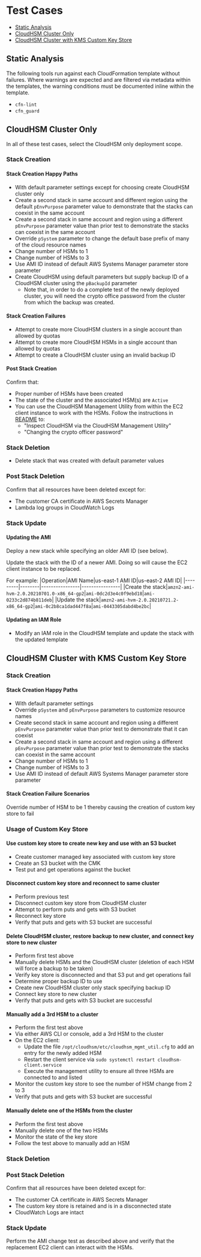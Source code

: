 # Test Cases

* [Static Analysis](#static-analysis)
* [CloudHSM Cluster Only](#cloudhsm-cluster-only)
* [CloudHSM Cluster with KMS Custom Key Store](#cloudhsm-cluster-with-kms-custom-key-store)

## Static Analysis

The following tools run against each CloudFormation template without failures. Where warnings are expected and are filtered via metadata within the templates, the warning conditions must be documented inline within the template.

* `cfn-lint` 
* `cfn_guard` 

## CloudHSM Cluster Only

In all of these test cases, select the CloudHSM only deployment scope.

### Stack Creation

#### Stack Creation Happy Paths

* With default parameter settings except for choosing create CloudHSM cluster only
* Create a second stack in same account and different region using the default `pEnvPurpose` parameter value to demonstrate that the stacks can coexist in the same account
* Create a second stack in same account and region using a different `pEnvPurpose` parameter value than prior test to demonstrate the stacks can coexist in the same account
* Override `pSystem` parameter to change the default base prefix of many of the cloud resource names
* Change number of HSMs to 1
* Change number of HSMs to 3
* Use AMI ID instead of default AWS Systems Manager parameter store parameter
* Create CloudHSM using default parameters but supply backup ID of a CloudHSM cluster using the `pBackupId` parameter
  * Note that, in order to do a complete test of the newly deployed cluster, you will need the crypto office password from the cluster from which the backup was created.

#### Stack Creation Failures

* Attempt to create more CloudHSM clusters in a single account than allowed by quotas
* Attempt to create more CloudHSM HSMs in a single account than allowed by quotas
* Attempt to create a CloudHSM cluster using an invalid backup ID

#### Post Stack Creation

Confirm that:

* Proper number of HSMs have been created
* The state of the cluster and the associated HSM(s) are `Active`
* You can use the CloudHSM Management Utility from within the EC2 client instance to work with the HSMs. Follow the instructions in [README](./README.md) to:
  * "Inspect CloudHSM via the CloudHSM Management Utility"
  * "Changing the crypto officer password"

### Stack Deletion

* Delete stack that was created with default parameter values

### Post Stack Deletion

Confirm that all resources have been deleted except for:

* The customer CA certificate in AWS Secrets Manager
* Lambda log groups in CloudWatch Logs

### Stack Update

#### Updating the AMI

Deploy a new stack while specifying an older AMI ID (see below).

Update the stack with the ID of a newer AMI.  Doing so will cause the EC2 client instance to be replaced.

For example:
|Operation|AMI Name|us-east-1 AMI ID|us-east-2 AMI ID|
|---------|--------|----------------|----------------|
|Create the stack|`amzn2-ami-hvm-2.0.20210701.0-x86_64-gp2`|`ami-0dc2d3e4c0f9ebd18`|`ami-0233c2d874b811deb`| 
|Update the stack|`amzn2-ami-hvm-2.0.20210721.2-x86_64-gp2`|`ami-0c2b8ca1dad447f8a`|`ami-0443305dabd4be2bc`| 

#### Updating an IAM Role

* Modify an IAM role in the CloudHSM template and update the stack with the updated template

## CloudHSM Cluster with KMS Custom Key Store

### Stack Creation

#### Stack Creation Happy Paths

* With default parameter settings
* Override `pSystem` and `pEnvPurpose` parameters to customize resource names
* Create second stack in same account and region using a different `pEnvPurpose` parameter value than prior test to demonstrate that it can coexist
* Create a second stack in same account and region using a different `pEnvPurpose` parameter value than prior test to demonstrate the stacks can coexist in the same account
* Change number of HSMs to 1
* Change number of HSMs to 3
* Use AMI ID instead of default AWS Systems Manager parameter store parameter

#### Stack Creation Failure Scenarios

Override number of HSM to be 1 thereby causing the creation of custom key store to fail

### Usage of Custom Key Store

#### Use custom key store to create new key and use with an S3 bucket
* Create customer managed key associated with custom key store
* Create an S3 bucket with the CMK
* Test put and get operations against the bucket

#### Disconnect custom key store and reconnect to same cluster
* Perform previous test
* Disconnect custom key store from CloudHSM cluster
* Attempt to perform puts and gets with S3 bucket
* Reconnect key store
* Verify that puts and gets with S3 bucket are successful

#### Delete CloudHSM cluster, restore backup to new cluster, and connect key store to new cluster
* Perform first test above
* Manually delete HSMs and the CloudHSM cluster (deletion of each HSM will force a backup to be taken)
* Verify key store is disconnected and that S3 put and get operations fail
* Determine proper backup ID to use
* Create new CloudHSM cluster only stack specifying backup ID
* Connect key store to new cluster
* Verify that puts and gets with S3 bucket are successful

#### Manually add a 3rd HSM to a cluster
* Perform the first test above
* Via either AWS CLI or console, add a 3rd HSM to the cluster
* On the EC2 client:
  * Update the file `/opt/cloudhsm/etc/cloudhsm_mgmt_util.cfg` to add an entry for the newly added HSM
  * Restart the client service via `sudo systemctl restart cloudhsm-client.service`
  * Execute the management utility to ensure all three HSMs are connected to and listed
* Monitor the custom key store to see the number of HSM change from 2 to 3
* Verify that puts and gets with S3 bucket are successful

#### Manually delete one of the HSMs from the cluster
* Perform the first test above
* Manually delete one of the two HSMs
* Monitor the state of the key store
* Follow the test above to manually add an HSM

### Stack Deletion

### Post Stack Deletion

Confirm that all resources have been deleted except for:
* The customer CA certificate in AWS Secrets Manager
* The custom key store is retained and is in a disconnected state
* CloudWatch Logs are intact

### Stack Update

Perform the AMI change test as described above and verify that the replacement EC2 client can interact with the HSMs.
